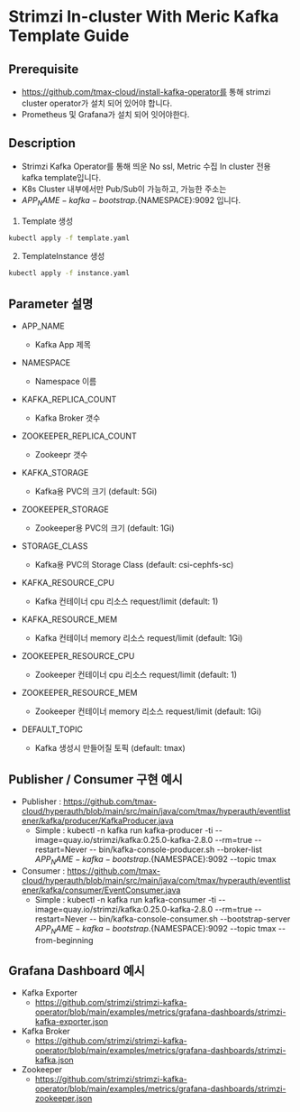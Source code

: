 # Strimzi In-cluster With Meric Kafka Template Guide

## Prerequisite
- https://github.com/tmax-cloud/install-kafka-operator를 통해 strimzi cluster operator가 설치 되어 있어야 합니다.
- Prometheus 및 Grafana가 설치 되어 잇어야한다.

## Description
- Strimzi Kafka Operator를 통해 띄운 No ssl, Metric 수집 In cluster 전용 kafka template입니다.
- K8s Cluster 내부에서만 Pub/Sub이 가능하고, 가능한 주소는 
- ${APP_NAME}-kafka-bootstrap.${NAMESPACE}:9092  입니다.


1. Template 생성
```bash
kubectl apply -f template.yaml
```

2. TemplateInstance 생성
```bash
kubectl apply -f instance.yaml
```

## Parameter 설명
- APP_NAME  
  - Kafka App 제목
  
- NAMESPACE
  - Namespace 이름
 
- KAFKA_REPLICA_COUNT  
  - Kafka Broker 갯수

- ZOOKEEPER_REPLICA_COUNT  
  - Zookeepr 갯수

- KAFKA_STORAGE
  - Kafka용 PVC의 크기 (default: 5Gi)

- ZOOKEEPER_STORAGE
  - Zookeeper용 PVC의 크기 (default: 1Gi)

- STORAGE_CLASS  
  - Kafka용 PVC의 Storage Class (default: csi-cephfs-sc)

- KAFKA_RESOURCE_CPU  
  - Kafka 컨테이너 cpu 리소스 request/limit (default: 1)

- KAFKA_RESOURCE_MEM  
  - Kafka 컨테이너 memory 리소스 request/limit (default: 1Gi)

- ZOOKEEPER_RESOURCE_CPU  
  - Zookeeper 컨테이너 cpu 리소스 request/limit (default: 1)

- ZOOKEEPER_RESOURCE_MEM  
  - Zookeeper 컨테이너 memory 리소스 request/limit (default: 1Gi)

- DEFAULT_TOPIC
  - Kafka 생성시 만들어질 토픽 (default: tmax)

## Publisher / Consumer 구현 예시

- Publisher : https://github.com/tmax-cloud/hyperauth/blob/main/src/main/java/com/tmax/hyperauth/eventlistener/kafka/producer/KafkaProducer.java
  - Simple : kubectl -n kafka run kafka-producer -ti --image=quay.io/strimzi/kafka:0.25.0-kafka-2.8.0 --rm=true --restart=Never -- bin/kafka-console-producer.sh --broker-list ${APP_NAME}-kafka-bootstrap.${NAMESPACE}:9092 --topic tmax
- Consumer : https://github.com/tmax-cloud/hyperauth/blob/main/src/main/java/com/tmax/hyperauth/eventlistener/kafka/consumer/EventConsumer.java
  - Simple : kubectl -n kafka run kafka-consumer -ti --image=quay.io/strimzi/kafka:0.25.0-kafka-2.8.0 --rm=true --restart=Never -- bin/kafka-console-consumer.sh --bootstrap-server ${APP_NAME}-kafka-bootstrap.${NAMESPACE}:9092 --topic tmax --from-beginning

## Grafana Dashboard 예시
- Kafka Exporter
  - https://github.com/strimzi/strimzi-kafka-operator/blob/main/examples/metrics/grafana-dashboards/strimzi-kafka-exporter.json
- Kafka Broker
  - https://github.com/strimzi/strimzi-kafka-operator/blob/main/examples/metrics/grafana-dashboards/strimzi-kafka.json
- Zookeeper
  - https://github.com/strimzi/strimzi-kafka-operator/blob/main/examples/metrics/grafana-dashboards/strimzi-zookeeper.json 
